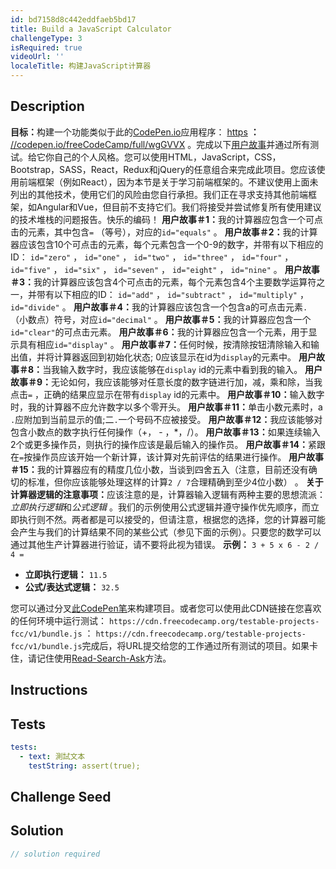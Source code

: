 ```yaml
---
id: bd7158d8c442eddfaeb5bd17
title: Build a JavaScript Calculator
challengeType: 3
isRequired: true
videoUrl: ''
localeTitle: 构建JavaScript计算器
---
```


## Description
<section id="description"> <strong>目标：</strong>构建一个功能类似于此的<a href="https://codepen.io" target="_blank">CodePen.io</a>应用程序： <a href="https://codepen.io/freeCodeCamp/full/wgGVVX" target="_blank">https</a> <strong>：</strong> <a href="https://codepen.io" target="_blank">//codepen.io/freeCodeCamp/full/wgGVVX</a> 。完成以下<a href="https://en.wikipedia.org/wiki/User_story" target="_blank">用户故事</a>并通过所有测试。给它你自己的个人风格。您可以使用HTML，JavaScript，CSS，Bootstrap，SASS，React，Redux和jQuery的任意组合来完成此项目。您应该使用前端框架（例如React），因为本节是关于学习前端框架的。不建议使用上面未列出的其他技术，使用它们的风险由您自行承担。我们正在寻求支持其他前端框架，如Angular和Vue，但目前不支持它们。我们将接受并尝试修复所有使用建议的技术堆栈的问题报告。快乐的编码！ <strong>用户故事＃1：</strong>我的计算器应包含一个可点击的元素，其中包含<code>=</code> （等号），对应的<code>id=&quot;equals&quot;</code> 。 <strong>用户故事＃2：</strong>我的计算器应该包含10个可点击的元素，每个元素包含一个0-9的数字，并带有以下相应的ID： <code>id=&quot;zero&quot;</code> ， <code>id=&quot;one&quot;</code> ， <code>id=&quot;two&quot;</code> ， <code>id=&quot;three&quot;</code> ， <code>id=&quot;four&quot;</code> ， <code>id=&quot;five&quot;</code> ， <code>id=&quot;six&quot;</code> ， <code>id=&quot;seven&quot;</code> ， <code>id=&quot;eight&quot;</code> ， <code>id=&quot;nine&quot;</code> 。 <strong>用户故事＃3：</strong>我的计算器应该包含4个可点击的元素，每个元素包含4个主要数学运算符之一，并带有以下相应的ID： <code>id=&quot;add&quot;</code> ， <code>id=&quot;subtract&quot;</code> ， <code>id=&quot;multiply&quot;</code> ， <code>id=&quot;divide&quot;</code> 。 <strong>用户故事＃4：</strong>我的计算器应该包含一个包含a的可点击元素<code>.</code> （小数点）符号，对应<code>id=&quot;decimal&quot;</code> 。 <strong>用户故事＃5：</strong>我的计算器应包含一个<code>id=&quot;clear&quot;</code>的可点击元素。 <strong>用户故事＃6：</strong>我的计算器应包含一个元素，用于显示具有相应<code>id=&quot;display&quot;</code> 。 <strong>用户故事＃7：</strong>任何时候，按清除按钮清除输入和输出值，并将计算器返回到初始化状态; 0应该显示在id为<code>display</code>的元素中。 <strong>用户故事＃8：</strong>当我输入数字时，我应该能够在<code>display</code> id的元素中看到我的输入。 <strong>用户故事＃9：</strong>无论如何，我应该能够对任意长度的数字链进行加，减，乘和除，当我点击<code>=</code> ，正确的结果应显示在带有<code>display</code> id的元素中。 <strong>用户故事＃10：</strong>输入数字时，我的计算器不应允许数字以多个零开头。 <strong>用户故事＃11：</strong>单击小数元素时，a <code>.</code>应附加到当前显示的值;二<code>.</code>一个号码不应被接受。 <strong>用户故事＃12：</strong>我应该能够对包含小数点的数字执行任何操作（+， - ，*，/）。 <strong>用户故事＃13：</strong>如果连续输入2个或更多操作员，则执行的操作应该是最后输入的操作员。 <strong>用户故事＃14：</strong>紧跟在<code>=</code>按操作员应该开始一个新计算，该计算对先前评估的结果进行操作。 <strong>用户故事＃15：</strong>我的计算器应有的精度几位小数，当谈到四舍五入（注意，目前还没有确切的标准，但你应该能够处理这样的计算<code>2 / 7</code>合理精确到至少4位小数） 。 <strong>关于计算器逻辑的注意事项：</strong>应该注意的是，计算器输入逻辑有两种主要的思想流派： <dfn>立即执行逻辑</dfn>和<dfn>公式逻辑</dfn> 。我们的示例使用公式逻辑并遵守操作优先顺序，而立即执行则不然。两者都是可以接受的，但请注意，根据您的选择，您的计算器可能会产生与我们的计算结果不同的某些公式（参见下面的示例）。只要您的数学可以通过其他生产计算器进行验证，请不要将此视为错误。 <strong>示例：</strong> <code>3 + 5 x 6 - 2 / 4 =</code> <br><ul><li> <strong>立即执行逻辑：</strong> <code>11.5</code> </li><li> <strong>公式/表达式逻辑：</strong> <code>32.5</code> </li></ul>您可以通过分叉<a href="http://codepen.io/freeCodeCamp/pen/MJjpwO" target="_blank">此CodePen笔</a>来构建项目。或者您可以使用此CDN链接在您喜欢的任何环境中运行测试： <code>https://cdn.freecodecamp.org/testable-projects-fcc/v1/bundle.js</code> ： <code>https://cdn.freecodecamp.org/testable-projects-fcc/v1/bundle.js</code>完成后，将URL提交给您的工作通过所有测试的项目。如果卡住，请记住使用<a href="https://forum.freecodecamp.org/t/how-to-get-help-when-you-are-stuck/19514" target="_blank">Read-Search-Ask</a>方法。 </section>

## Instructions
<section id="instructions">
</section>

## Tests
<section id='tests'>

```yml
tests:
  - text: 測試文本
    testString: assert(true);

```

</section>

## Challenge Seed
<section id='challengeSeed'>

</section>

## Solution
<section id='solution'>

```js
// solution required
```
</section>
